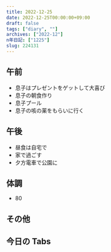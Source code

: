 ```yaml
---
title: 2022-12-25
date: 2022-12-25T00:00:00+09:00
draft: false
tags: ["diary", ""]
archives: ["2022-12"]
n年日記: ["1225"]
slug: 224131
---
```


## 午前

- 息子はプレゼントをゲットして大喜び
- 息子の朝食作り
- 息子プール
- 息子の咳の薬をもらいに行く

## 午後

- 昼食は自宅で
- 家で過ごす
- 夕方電車で公園に

## 体調

- 80

## その他

## 今日の Tabs
